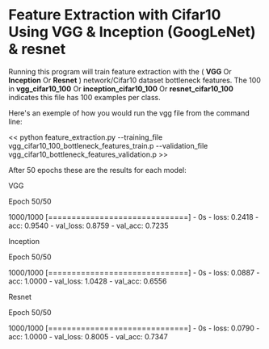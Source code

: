 # Feature Extraction with Cifar10 Using VGG & Inception (GoogLeNet) & resnet

Running this program will train feature extraction with the ( **VGG** Or **Inception** Or **Resnet** ) network/Cifar10 dataset bottleneck features. 
The 100 in **vgg_cifar10_100** Or **inception_cifar10_100** Or **resnet_cifar10_100**  indicates this file has 100 examples per class.

Here's an exemple of how you would run the vgg file from the command line:

<< python feature_extraction.py --training_file vgg_cifar10_100_bottleneck_features_train.p --validation_file vgg_cifar10_bottleneck_features_validation.p >>

After 50 epochs these are the results for each model:

VGG 

Epoch 50/50

1000/1000    [==============================] - 0s - loss: 0.2418 - acc: 0.9540 - val_loss: 0.8759 - val_acc: 0.7235

Inception

Epoch 50/50

1000/1000 [==============================] - 0s - loss: 0.0887 - acc: 1.0000 - val_loss: 1.0428 - val_acc: 0.6556

Resnet

Epoch 50/50

1000/1000 [==============================] - 0s - loss: 0.0790 - acc: 1.0000 - val_loss: 0.8005 - val_acc: 0.7347


